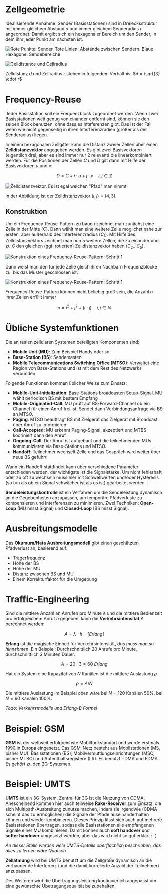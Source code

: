 # Zellgeometrie
Idealisierende Annahme: Sender (Basisstationen) sind in Dreiecksstruktur mit immer gleichem Abstand $d$ und immer gleichem Senderadius $r$ angeordnet. Damit ergibt sich ein hexagonaler Bereich um den Sender, in dem ihm jeder Punkt am nächsten ist.

![Rote Punkte: Sender. Tote Linien: Abstände zwischen Sendern. Blaue Hexagone: Sendebereiche](img/cellular-structure.png)

![Celldistance und Cellradius](img/cell-distance-and-radius.png)

Zelldistanz $d$ und Zellradius $r$ stehen in folgendem Verhältnis: $d = \sqrt{3} \cdot r$


# Frequency-Reuse
Jeder Basisstation soll ein Frequenzblock zugeordnet werden. Wenn zwei Basisstationen weit genug von einander entfernt sind, können sie den selben Block benutzen, ohne dass es Inteferenzen gibt. Das ist der Fall wenn wie nicht gegenseitig in ihren Interferenzradien (größer als der Senderadius) liegen.

In einem hexagonalen Zellgitter kann die Distanz zweier Zellen über einen **Zelldistanzvektor** angegeben werden. Es gibt zwei Basisvektoren (eigentlich drei, aber es sind immer nur 2 relevant) die linearkombiniert werden. Für die Positionen der Zellen $C$ und $D$ gilt dann mit Hilfe der Basisvektoren $u$ und $v$:

$$
D = C + i \cdot u + j \cdot v \quad i, j \in \mathbb{Z}
$$

![Zelldistanzvektor. Es ist egal welchen "Pfad" man nimmt.](img/celldistancevector.png)

In der Abbildung ist der Zelldistanzvektor $(i, j) = (4, 3)$.

## Konstruktion
Um ein Frequency-Reuse-Pattern zu bauen zeichnet man zunächst eine Zelle in der Mitte ($C$). Dann wählt man eine weitere Zelle möglichst nahe zur ersten, aber außerhalb des Interferenzradius ($C_1$). Mit Hilfe des Zelldistanzvektors zeichnet man nun 5 weitere Zellen, die zu einander und zu $C$ den gleichen (ggf. rotierten) Zelldistanzvektor haben ($C_2 ... C_5$).

![Konstruktion eines Frequency-Reuse-Pattern: Schritt 1](img/frequency-reuse-pattern-1.png)

Dann weist man den für jede Zelle gleich ihren Nachbarn Frequenzblöcke zu, bis das Muster geschlossen ist.

![Konstruktion eines Frequency-Reuse-Pattern: Schritt 1](img/frequency-reuse-pattern-2.png)

Frequency-Reuse-Pattern können nicht beliebig groß sein, die Anzahl $n$ ihrer Zellen erfüllt immer

$$
n = i^2 + j^2 + (i \cdot j) \quad i, j \in \mathbb{N}
$$


# Übliche Systemfunktionen
Die an realen zellularen Systemen beteiligten Komponenten sind:

* **Mobile Unit (MU)**: Zum Beispiel Handy oder so
* **Base-Station (BS)**: Sendemasten
* **Mobile Telecommunications Switching Office (MTSO)**: Verwaltet eine Region von Base-Stations und ist mit dem Rest des Netzwerks verbunden

Folgende Funktionen kommen üblicher Weise zum Einsatz:

* **Mobile-Unit-Initialization**: Base-Stations broadcasten Setup-Signal. MU wählt periodisch BS mit bestem Empfang
* **Mobile-Originated-Call**: MU prüft auf BS-Forward-Channel ob ein Channel für einen Anruf frei ist. Sendet dann Verbindungsanfrage via BS an MTSO.
* **Paging**: MTSO beauftragt BS mit Zielgerät das Zielgerät mit Broadcast über Anruf zu informieren
* **Call-Accepted**: MU erkennt Paging-Signal, akzeptiert und MTBS kooriniert dann den Anruf
* **Ongoing-Call**: Der Anruf ist aufgebaut und die teilnehmenden MUs kommunizieren via Base-Stations und MTSO.
* **Handoff**: Teilnehmer wechselt Zelle und das Gespräch wird weiter über neue BS geführt

Wann ein Handoff stattfindet kann über verschiedene Parameter entschieden werden, der wichtigste ist die Signalstärke. Um nicht fehlerhaft oder zu oft zu wechseln muss hier mit Schwellwerten und/oder Hysteresis (so tun als ob ein Signal schwächer ist als es ist) gearbeitet werden.

**Sendeleistungskontrolle** ist ein Verfahren um die Sendeleistung dynamisch an die Gegebenheiten anzupassen, um temporäre Pfadverluste zu kompensieren und Interferenzen zu minimieren. Zwei Techniken: **Open-Loop** (MU misst Signal) und **Closed-Loop** (BS misst Signal).


# Ausbreitungsmodelle
Das **Okumura/Hata Ausbreitungsmodell** gibt einen geschätzten Pfadverlust an, basierend auf:

* Trägerfrequenz
* Höhe der BS
* Höhe der MU
* Distanz zwischen BS und MU
* Einem Korrekturfaktor für die Umgebung


# Traffic-Engineering
Sind die mittlere Anzahl an Anrufen pro Minute $\lambda$ und die mittlere Bedienzeit pro erfolgreichem Anruf $h$ gegeben, kann die **Verkehrsintensität** $A$ berechnet werden:

$$
A = \lambda \cdot h \quad [Erlang]
$$

**Erlang** ist die magische Einheit für Verkehrsintensität, *das muss man so hinnehmen*. Ein Beispiel: Durchschnittlich 20 Anrufe pro Minute, durchschnittlich 3 Minuten Dauer:

$$
A = 20 \cdot 3 = 60 \ Erlang
$$

Hat ein System eine Kapazität von $N$ Kanälen ist die mittlere Auslastung $\rho$

$$
\rho = A / N
$$

Die mittlere Auslastung im Beispiel oben wäre bei $N = 120$ Kanälen $50\%$, bei $N = 60$ Kanälen $100\%$.

*Todo: Verkehrsmodelle und Erlang-B Formel*


# Beispiel: GSM
**GSM** ist der weltweit erfolgreichste Mobilfunkstandart und wurde erstmals 1990 in Europa eingesetzt. Das GSM-Netz besteht aus Mobilstationen (MS, bisher MU), Basisstationen (BS), Mobilvermuttlungseinrichtungen (MSC, bisher MTSO) und Aufenthaltsregistern (LR). Es benutzt TDMA und FDMA. Es gehört zu den 2G-Systemen.


# Beispiel: UMTS
**UMTS** ist ein 3G-System. Zentral für 3G ist die Nutzung von CDMA. Anescheinend kommen hier auch teilweise **Rake-Receiver** zum Einsatz, die sich Multipath-Ausbreitung zunutze machen, indem sie irgendwie (CDMA scheint das zu ermöglichen) die Signale der Pfade auseinanderhalten können und wieder kombinieren. Dieses Prinzip lässt sich auch auf mehrere Basisstationen übertragen, sodass die Basisstationen alle empfangenen Signale einer MU kombinieren. Damit können auch **soft handover** und **softer handover** umgesetzt werden, aber das wird nicht so gut erklärt :-(

*An dieser Stelle werden viele UMTS-Details oberflächlich beschrieben, das alles zu lernen wäre Quatsch.*

**Zellatmung** wird bei UMTS benutzt um die Zellgröße dynamisch an die vorhandende Interferenz (und die damit korrelierte Anzahl der Teilnehmer) anzupassen.

Des Weiteren wird die Übertragungsleistung kontinuierlich angepasst um eine gewünschte Übetragungsqualität beizubehalten.
